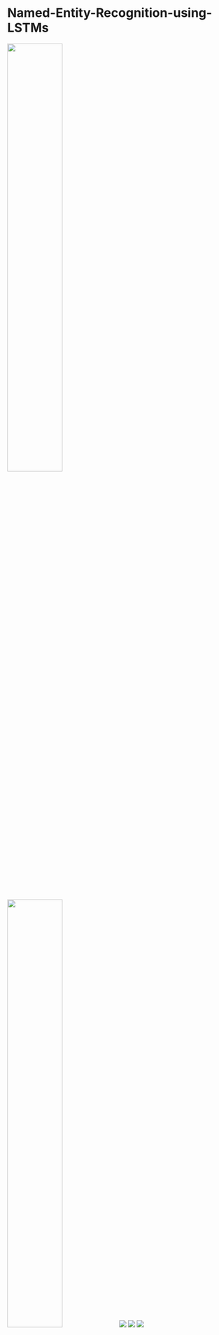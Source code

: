 # Named-Entity-Recognition-using-LSTMs

<img src = '../main/Data & Images/df.png' height='50%' width='50%'>

<img src = '../main/Data & Images/df_info.png' height='50%' width='50%'>

<img src = '../main/Data & Images/model_summary.png'>

<img src = '../main/Data & Images/acc_loss_curve.png'>

<img src = '../main/Data & Images/acc_loss.png'>

